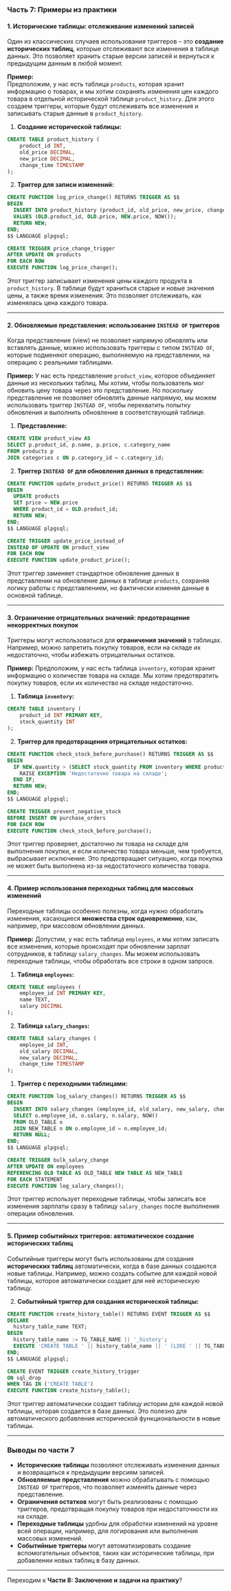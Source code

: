 ### **Часть 7: Примеры из практики**

#### **1. Исторические таблицы: отслеживание изменений записей**

Один из классических случаев использования триггеров – это **создание исторических таблиц**, которые отслеживают все изменения в таблице данных. Это позволяет хранить старые версии записей и вернуться к предыдущим данным в любой момент.

**Пример:**  
Предположим, у нас есть таблица `products`, которая хранит информацию о товарах, и мы хотим сохранять изменения цен каждого товара в отдельной исторической таблице `product_history`. Для этого создаем триггеры, которые будут отслеживать все изменения и записывать старые данные в `product_history`.

1. **Создание исторической таблицы:**

```sql
CREATE TABLE product_history (
    product_id INT,
    old_price DECIMAL,
    new_price DECIMAL,
    change_time TIMESTAMP
);
```

2. **Триггер для записи изменений:**

```sql
CREATE FUNCTION log_price_change() RETURNS TRIGGER AS $$
BEGIN
  INSERT INTO product_history (product_id, old_price, new_price, change_time)
  VALUES (OLD.product_id, OLD.price, NEW.price, NOW());
  RETURN NEW;
END;
$$ LANGUAGE plpgsql;

CREATE TRIGGER price_change_trigger
AFTER UPDATE ON products
FOR EACH ROW
EXECUTE FUNCTION log_price_change();
```

Этот триггер записывает изменения цены каждого продукта в `product_history`. В таблице будут храниться старые и новые значения цены, а также время изменения. Это позволяет отслеживать, как изменялась цена каждого товара.

---

#### **2. Обновляемые представления: использование `INSTEAD OF` триггеров**

Когда представление (view) не позволяет напрямую обновлять или вставлять данные, можно использовать триггеры с типом `INSTEAD OF`, которые подменяют операцию, выполняемую на представлении, на операцию с реальными таблицами.

**Пример:** У нас есть представление `product_view`, которое объединяет данные из нескольких таблиц. Мы хотим, чтобы пользователь мог обновить цену товара через это представление. Но поскольку представление не позволяет обновлять данные напрямую, мы можем использовать триггер `INSTEAD OF`, чтобы перехватить попытку обновления и выполнить обновление в соответствующей таблице.

1. **Представление:**

```sql
CREATE VIEW product_view AS
SELECT p.product_id, p.name, p.price, c.category_name
FROM products p
JOIN categories c ON p.category_id = c.category_id;
```

2. **Триггер `INSTEAD OF` для обновления данных в представлении:**

```sql
CREATE FUNCTION update_product_price() RETURNS TRIGGER AS $$
BEGIN
  UPDATE products
  SET price = NEW.price
  WHERE product_id = OLD.product_id;
  RETURN NEW;
END;
$$ LANGUAGE plpgsql;

CREATE TRIGGER update_price_instead_of
INSTEAD OF UPDATE ON product_view
FOR EACH ROW
EXECUTE FUNCTION update_product_price();
```

Этот триггер заменяет стандартное обновление данных в представлении на обновление данных в таблице `products`, сохраняя логику работы с представлением, но фактически изменяя данные в основной таблице.

---

#### **3. Ограничение отрицательных значений: предотвращение некорректных покупок**

Триггеры могут использоваться для **ограничения значений** в таблицах. Например, можно запретить покупку товаров, если на складе их недостаточно, чтобы избежать отрицательных остатков.

**Пример:** Предположим, у нас есть таблица `inventory`, которая хранит информацию о количестве товара на складе. Мы хотим предотвратить покупку товаров, если их количество на складе недостаточно.

1. **Таблица `inventory`:**

```sql
CREATE TABLE inventory (
    product_id INT PRIMARY KEY,
    stock_quantity INT
);
```

2. **Триггер для предотвращения отрицательных остатков:**

```sql
CREATE FUNCTION check_stock_before_purchase() RETURNS TRIGGER AS $$
BEGIN
  IF NEW.quantity > (SELECT stock_quantity FROM inventory WHERE product_id = NEW.product_id) THEN
    RAISE EXCEPTION 'Недостаточно товара на складе';
  END IF;
  RETURN NEW;
END;
$$ LANGUAGE plpgsql;

CREATE TRIGGER prevent_negative_stock
BEFORE INSERT ON purchase_orders
FOR EACH ROW
EXECUTE FUNCTION check_stock_before_purchase();
```

Этот триггер проверяет, достаточно ли товара на складе для выполнения покупки, и если количество товара меньше, чем требуется, выбрасывает исключение. Это предотвращает ситуацию, когда покупка не может быть выполнена из-за недостаточного количества товара.

---

#### **4. Пример использования переходных таблиц для массовых изменений**

Переходные таблицы особенно полезны, когда нужно обработать изменения, касающиеся **множества строк одновременно**, как, например, при массовом обновлении данных.

**Пример:** Допустим, у нас есть таблица `employees`, и мы хотим записать все изменения, которые происходят при обновлении зарплат сотрудников, в таблицу `salary_changes`. Мы можем использовать переходные таблицы, чтобы обработать все строки в одном запросе.

1. **Таблица `employees`:**

```sql
CREATE TABLE employees (
    employee_id INT PRIMARY KEY,
    name TEXT,
    salary DECIMAL
);
```

2. **Таблица `salary_changes`:**

```sql
CREATE TABLE salary_changes (
    employee_id INT,
    old_salary DECIMAL,
    new_salary DECIMAL,
    change_time TIMESTAMP
);
```

1. **Триггер с переходными таблицами:**

```sql
CREATE FUNCTION log_salary_changes() RETURNS TRIGGER AS $$
BEGIN
  INSERT INTO salary_changes (employee_id, old_salary, new_salary, change_time)
  SELECT o.employee_id, o.salary, n.salary, NOW()
  FROM OLD_TABLE o
  JOIN NEW_TABLE n ON o.employee_id = n.employee_id;
  RETURN NULL;
END;
$$ LANGUAGE plpgsql;

CREATE TRIGGER bulk_salary_change
AFTER UPDATE ON employees
REFERENCING OLD TABLE AS OLD_TABLE NEW TABLE AS NEW_TABLE
FOR EACH STATEMENT
EXECUTE FUNCTION log_salary_changes();
```

Этот триггер использует переходные таблицы, чтобы записать все изменения зарплаты сразу в таблицу `salary_changes` после выполнения операции обновления.

---

#### **5. Пример событийных триггеров: автоматическое создание исторических таблиц**

Событийные триггеры могут быть использованы для создания **исторических таблиц** автоматически, когда в базе данных создаются новые таблицы. Например, можно создать событие для каждой новой таблицы, которое автоматически создает для неё историческую таблицу.

2. **Событийный триггер для создания исторической таблицы:**

```sql
CREATE FUNCTION create_history_table() RETURNS EVENT TRIGGER AS $$
DECLARE
  history_table_name TEXT;
BEGIN
  history_table_name := TG_TABLE_NAME || '_history';
  EXECUTE 'CREATE TABLE ' || history_table_name || ' (LIKE ' || TG_TABLE_NAME || ' INCLUDING ALL)';
END;
$$ LANGUAGE plpgsql;

CREATE EVENT TRIGGER create_history_trigger
ON sql_drop
WHEN TAG IN ('CREATE TABLE')
EXECUTE FUNCTION create_history_table();
```

Этот триггер автоматически создает таблицу истории для каждой новой таблицы, которая создается в базе данных. Это полезно для автоматического добавления исторической функциональности в новые таблицы.

---

### **Выводы по части 7**

- **Исторические таблицы** позволяют отслеживать изменения данных и возвращаться к предыдущим версиям записей.
- **Обновляемые представления** можно обрабатывать с помощью `INSTEAD OF` триггеров, что позволяет изменять данные через представление.
- **Ограничения остатков** могут быть реализованы с помощью триггеров, предотвращая покупку товаров при недостаточности их на складе.
- **Переходные таблицы** удобны для обработки изменений на уровне всей операции, например, для логирования или выполнения массовых изменений.
- **Событийные триггеры** могут автоматизировать создание вспомогательных объектов, таких как исторические таблицы, при добавлении новых таблиц в базу данных.

---

Переходим к **Части 8: Заключение и задачи на практику**?